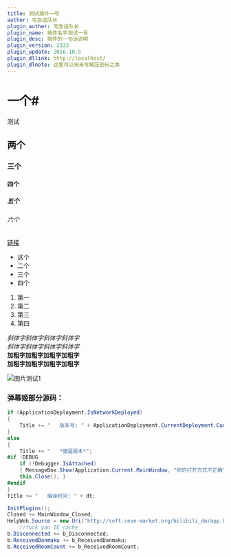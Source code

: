 ```yaml
---
title: 测试插件一号
auther: 宅急送队长
plugin_auther: 宅急送队长
plugin_name: 插件名字测试一号
plugin_desc: 插件的一句话说明
plugin_version: 2333
plugin_update: 2016.10.5
plugin_dllink: http://localhost/
plugin_dlnote: 这里可以用来写解压密码之类
---
```


# 一个#

测试

## 两个

### 三个

#### 四个

##### 五个

###### 六个

[链接](/)

- 这个
- 二个
- 三个
- 四个

1. 第一
2. 第二
3. 第三
4. 第四

*斜体字斜体字斜体字斜体字*  
_斜体字斜体字斜体字斜体字_  
**加粗字加粗字加粗字加粗字**  
__加粗字加粗字加粗字加粗字__  

![图片测试1](https://img.cdn.lwl12.com/images/2016/02/14/11866259963a70bbc50b9b9f63e86345.md.png)


### 弹幕姬部分源码：
```csharp
if (ApplicationDeployment.IsNetworkDeployed)
{
    Title += "   版本号: " + ApplicationDeployment.CurrentDeployment.CurrentVersion;
}
else
{
    Title += "   *傻逼版本*";
#if !DEBUG
    if (!Debugger.IsAttached)
    { MessageBox.Show(Application.Current.MainWindow, "你的打开方式不正确");
    this.Close(); }
#endif
}
Title += "   编译时间: " + dt;

InitPlugins();
Closed += MainWindow_Closed;
HelpWeb.Source = new Uri("http://soft.ceve-market.org/bilibili_dm/app.htm?" + DateTime.Now.Ticks);
    //fuck you IE cache
b.Disconnected += b_Disconnected;
b.ReceivedDanmaku += b_ReceivedDanmaku;
b.ReceivedRoomCount += b_ReceivedRoomCount;
```